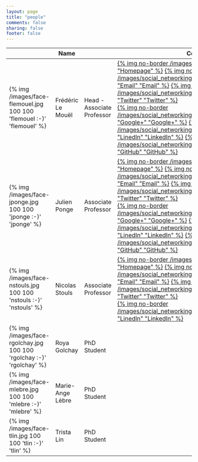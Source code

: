 ```yaml
---
layout: page
title: "people"
comments: false
sharing: false
footer: false
---
```


<table class="table">
  <thead>
    <tr>
      <th></th>
      <th>Name</th>
      <th></th>
      <th>Contact</th>
    </tr>
  </thead>
  <tr>
    <td>{% img /images/face-flemouel.jpg 100 100 'flemouel :-)' 'flemouel' %}</td>
    <td>Frédéric Le Mouël</td>
    <td>Head - Associate Professor</td>
    <td>
      <a href="http://www.le-mouel.net">{% img no-border /images/safari.png 32 32 "Homepage" "Homepage" %}</a>
      <a href="mailto:frederic.le-mouel@insa-lyon.fr">{% img no-border /images/social_networking_iconpack/email_32.png "Email" "Email" %}</a>
      <a href="https://twitter.com/flemouel/">{% img no-border /images/social_networking_iconpack/twitter_32.png "Twitter" "Twitter" %}</a><br />
      <a href="https://plus.google.com/u/0/112585781767079355378/posts/">{% img no-border /images/social_networking_iconpack/google_plus_32.png "Google+" "Google+" %}</a>
      <a href="http://www.linkedin.com/in/fredericlemouel">{% img no-border /images/social_networking_iconpack/linkedin_32.png "LinedIn" "LinkedIn" %}</a>
      <a href="https://github.com/flemouel">{% img no-border /images/social_networking_iconpack/github_32.png "GitHub" "GitHub" %}</a><br />
    </td>
  <tr>
  <tr>
    <td>{% img /images/face-jponge.jpg 100 100 'jponge :-)' 'jponge' %}</td>
    <td>Julien Ponge</td>
    <td>Associate Professor</td>
    <td>
      <a href="http://julien.ponge.info/">{% img no-border /images/safari.png 32 32 "Homepage" "Homepage" %}</a>
      <a href="mailto:julien.ponge@insa-lyon.fr">{% img no-border /images/social_networking_iconpack/email_32.png "Email" "Email" %}</a>
      <a href="https://twitter.com/jponge">{% img no-border /images/social_networking_iconpack/twitter_32.png "Twitter" "Twitter" %}</a><br />
      <a href="https://plus.google.com/u/0/106143787836384076615/posts/">{% img no-border /images/social_networking_iconpack/google_plus_32.png "Google+" "Google+" %}</a>
      <a href="http://www.linkedin.com/in/julienponge">{% img no-border /images/social_networking_iconpack/linkedin_32.png "LinedIn" "LinkedIn" %}</a>
      <a href="https://github.com/jponge">{% img no-border /images/social_networking_iconpack/github_32.png "GitHub" "GitHub" %}</a><br />
    </td>
  <tr>
  <tr>
    <td>{% img /images/face-nstouls.jpg 100 100 'nstouls :-)' 'nstouls' %}</td>
    <td>Nicolas Stouls</td>
    <td>Associate Professor</td>
    <td>
      <a href="http://perso.citi-lab.fr/nstouls/">{% img no-border /images/chrome.png "Homepage" "Homepage" %}</a>
      <a href="mailto:nicolas.stouls@insa-lyon.fr">{% img no-border /images/social_networking_iconpack/email_32.png "Email" "Email" %}</a>
      <a href="https://twitter.com/nico_s99">{% img no-border /images/social_networking_iconpack/twitter_32.png "Twitter" "Twitter" %}</a><br />
     <a href="http://www.linkedin.com/pub/nicolas-stouls/7/81b/19">{% img no-border /images/social_networking_iconpack/linkedin_32.png "LinedIn" "LinkedIn" %}</a>
    </td>
  <tr>
  <tr>
    <td>{% img /images/face-rgolchay.jpg 100 100 'rgolchay :-)' 'rgolchay' %}</td>
    <td>Roya Golchay</td>
    <td>PhD Student</td>
    <td></td>
  <tr>
  <tr>
    <td>{% img /images/face-mlebre.jpg 100 100 'mlebre :-)' 'mlebre' %}</td>
    <td>Marie-Ange Lèbre</td>
    <td>PhD Student</td>
    <td></td>
  <tr>
  <tr>
    <td>{% img /images/face-tlin.jpg 100 100 'tlin :-)' 'tlin' %}</td>
    <td>Trista Lin</td>
    <td>PhD Student</td>
    <td></td>
  <tr>
</table>

